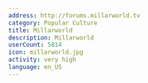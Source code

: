 ```yaml
---
address: http://forums.millarworld.tv
category: Popular Culture
title: Millarworld
description: Millarworld
userCount: 5814
icon: millarworld.jpg
activity: very high
language: en_US
---
```

